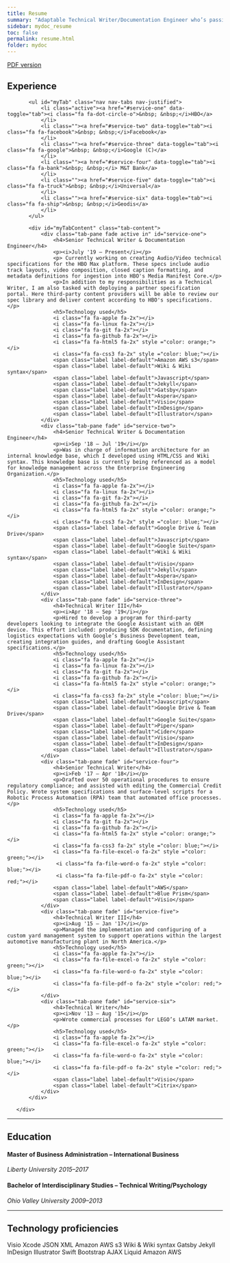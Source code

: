 ```yaml
---
title: Resume
summary: "Adaptable Technical Writer/Documentation Engineer who’s passionate about working with engineers, designers, and business operations to make complex information accessible to both technical and non-technical audiences."
sidebar: mydoc_resume
toc: false
permalink: resume.html
folder: mydoc
---
```


  <a href="https://drive.google.com/file/d/1E4Uj26CCJ6ZiileJHqwQiCM6fhvZY4pM/view?usp=sharing" class="btn btn-primary">PDF version</a>

 
  <div class="row">
       <div class="col-lg-12">
           <h2 class="page-header">Experience</h2>
       </div>
       <div class="col-lg-12">

           <ul id="myTab" class="nav nav-tabs nav-justified">
               <li class="active"><a href="#service-one" data-toggle="tab"><i class="fa fa-dot-circle-o">&nbsp; &nbsp;</i>HBO</a>
               </li>
               <li class=""><a href="#service-two" data-toggle="tab"><i class="fa fa-facebook">&nbsp; &nbsp;</i>Facebook</a>
               </li>
               <li class=""><a href="#service-three" data-toggle="tab"><i class="fa fa-google">&nbsp; &nbsp;</i>Google (C)</a>
               </li>
               <li class=""><a href="#service-four" data-toggle="tab"><i class="fa fa-bank">&nbsp; &nbsp;</i> M&T Bank</a>
               </li>
               <li class=""><a href="#service-five" data-toggle="tab"><i class="fa fa-truck">&nbsp; &nbsp;</i>Universal</a>
               </li>
               <li class=""><a href="#service-six" data-toggle="tab"><i class="fa fa-ship">&nbsp; &nbsp;</i>Geodis</a>
               </li>
           </ul>

           <div id="myTabContent" class="tab-content">
               <div class="tab-pane fade active in" id="service-one">
                   <h4>Senior Technical Writer & Documentation Engineer</h4>
                   <p><i>July '19 – Present</i></p>
                   <p> Currently working on creating Audio/Video technical specifications for the HBO Max platform. These specs include audio track layouts, video composition, closed caption formatting, and metadata definitions for ingestion into HBO's Media Manifest Core.</p>
                   <p>In addition to my responsibilities as a Technical Writer, I am also tasked with deploying a partner specification portal. Here third-party content providers will be able to review our spec library and deliver content according to HBO's specifications.</p>
                   <h5>Technology used</h5>
                   <i class="fa fa-apple fa-2x"></i>
                   <i class="fa fa-linux fa-2x"></i>
                   <i class="fa fa-git fa-2x"></i>
                   <i class="fa fa-github fa-2x"></i>
                   <i class="fa fa-html5 fa-2x" style ="color: orange;"></i>
                   <i class="fa fa-css3 fa-2x" style ="color: blue;"></i>
                   <span class="label label-default">Amazon AWS s3</span>
                   <span class="label label-default">Wiki & Wiki syntax</span>
                   <span class="label label-default">Javascript</span>
                   <span class="label label-default">Jekyll</span>
                   <span class="label label-default">Gatsby</span>
                   <span class="label label-default">Aspera</span>
                   <span class="label label-default">Visio</span>
                   <span class="label label-default">InDesign</span>
                   <span class="label label-default">Illustrator</span>
               </div>
               <div class="tab-pane fade" id="service-two">
                   <h4>Senior Technical Writer & Documentation Engineer</h4>
                   <p><i>Sep '18 – Jul '19</i></p>
                   <p>Was in charge of information architecture for an internal knowledge base, which I developed using HTML/CSS and Wiki syntax. This knowledge base is currently being referenced as a model for knowledge management across the Enterprise Engineering Organization.</p>
                   <h5>Technology used</h5>
                   <i class="fa fa-apple fa-2x"></i>
                   <i class="fa fa-linux fa-2x"></i>
                   <i class="fa fa-git fa-2x"></i>
                   <i class="fa fa-github fa-2x"></i>
                   <i class="fa fa-html5 fa-2x" style ="color: orange;"></i>
                   <i class="fa fa-css3 fa-2x" style ="color: blue;"></i>
                   <span class="label label-default">Google Drive & Team Drive</span>
                   <span class="label label-default">Javascript</span>
                   <span class="label label-default">Google Suite</span>
                   <span class="label label-default">Wiki & Wiki syntax</span>
                   <span class="label label-default">Visio</span>
                   <span class="label label-default">Jekyll</span>
                   <span class="label label-default">Aspera</span>
                   <span class="label label-default">InDesign</span>
                   <span class="label label-default">Illustrator</span>
               </div>
               <div class="tab-pane fade" id="service-three">
                   <h4>Technical Writer III</h4>
                   <p><i>Apr '18 – Sep '19</i></p>
                   <p>Hired to develop a program for third-party developers looking to integrate the Google Assistant with an OEM device. This effort included: producing SDK documentation, defining logistics expectations with Google’s Business Development team, creating integration guides, and drafting Google Assistant specifications.</p>
                   <h5>Technology used</h5>
                   <i class="fa fa-apple fa-2x"></i>
                   <i class="fa fa-linux fa-2x"></i>
                   <i class="fa fa-git fa-2x"></i>
                   <i class="fa fa-github fa-2x"></i>
                   <i class="fa fa-html5 fa-2x" style ="color: orange;"></i>
                   <i class="fa fa-css3 fa-2x" style ="color: blue;"></i>
                   <span class="label label-default">Javascript</span>
                   <span class="label label-default">Google Drive & Team Drive</span>
                   <span class="label label-default">Google Suite</span>
                   <span class="label label-default">Piper</span>
                   <span class="label label-default">Cider</span>
                   <span class="label label-default">Visio</span>
                   <span class="label label-default">InDesign</span>
                   <span class="label label-default">Illustrator</span>
               </div>
               <div class="tab-pane fade" id="service-four">
                   <h4>Senior Technical Writer</h4>
                   <p><i>Feb '17 – Apr '18</i></p>
                   <p>Drafted over 50 operational procedures to ensure regulatory compliance; and assisted with editing the Commercial Credit Policy. Wrote system specifications and surface-level scripts for a Robotic Process Automation (RPA) team that automated office processes.</p>
                   <h5>Technology used</h5>
                   <i class="fa fa-apple fa-2x"></i>
                   <i class="fa fa-git fa-2x"></i>
                   <i class="fa fa-github fa-2x"></i>
                   <i class="fa fa-html5 fa-2x" style ="color: orange;"></i>
                   <i class="fa fa-css3 fa-2x" style ="color: blue;"></i>
                   <i class="fa fa-file-excel-o fa-2x" style ="color: green;"></i>
                    <i class="fa fa-file-word-o fa-2x" style ="color: blue;"></i>
                    <i class="fa fa-file-pdf-o fa-2x" style ="color: red;"></i>
                   <span class="label label-default">AWS</span>
                   <span class="label label-default">Blue Prism</span>
                   <span class="label label-default">Visio</span>
               </div>
               <div class="tab-pane fade" id="service-five">
                   <h4>Technical Writer III</h4>
                   <p><i>Aug '15 – Jan '17</i></p>
                   <p>Managed the implementation and configuring of a custom yard management system to support operations within the largest automotive manufacturing plant in North America.</p>
                   <h5>Technology used</h5>
                   <i class="fa fa-apple fa-2x"></i>
                   <i class="fa fa-file-excel-o fa-2x" style ="color: green;"></i>
                   <i class="fa fa-file-word-o fa-2x" style ="color: blue;"></i>
                   <i class="fa fa-file-pdf-o fa-2x" style ="color: red;"></i>
               </div>
               <div class="tab-pane fade" id="service-six">
                   <h4>Technical Writer</h4>
                   <p><i>Nov '13 – Aug '15</i></p>
                   <p>Wrote commercial processes for LEGO’s LATAM market.</p>
                   <h5>Technology used</h5>
                   <i class="fa fa-apple fa-2x"></i>
                   <i class="fa fa-file-excel-o fa-2x" style ="color: green;"></i>
                   <i class="fa fa-file-word-o fa-2x" style ="color: blue;"></i>
                   <i class="fa fa-file-pdf-o fa-2x" style ="color: red;"></i>
                   <span class="label label-default">Visio</span>
                   <span class="label label-default">Citrix</span>
               </div>
           </div>

       </div>
   </div>
<hr />

## Education

#### Master of Business Administration – International Business
*Liberty University 2015–2017*

#### Bachelor of Interdisciplinary Studies – Technical Writing/Psychology
*Ohio Valley University 2009–2013*

<hr />

## Technology proficiencies

<i class="fa fa-apple fa-2x"></i>
<i class="fa fa-linux fa-2x"></i>
<i class="fa fa-windows fa-2x"></i>
<i class="fa fa-git fa-2x"></i>
<i class="fa fa-github fa-2x"></i>
<i class="fa fa-html5 fa-2x" style ="color: orange;"></i>
<i class="fa fa-css3 fa-2x" style ="color: blue;"></i>
<span class="label label-default">Visio</span>
<span class="label label-default">Xcode</span>
<span class="label label-default">JSON</span>
<span class="label label-default">XML</span>
<span class="label label-default">Amazon AWS s3</span>
<span class="label label-default">Wiki & Wiki syntax</span>
<span class="label label-default">Gatsby</span>
<span class="label label-default">Jekyll</span>
<span class="label label-default">InDesign</span>
<span class="label label-default">Illustrator</span>
<span class="label label-default">Swift</span>
<span class="label label-default">Bootstrap</span>
<span class="label label-default">AJAX</span>
<span class="label label-default">Liquid</span>
<span class="label label-default">Amazon AWS</span>



